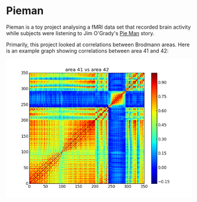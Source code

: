 Pieman
==

Pieman is a toy project analysing a fMRI data set that recorded brain activity while subjects were listening to Jim O'Grady's [Pie Man](http://www.youtube.com/watch?v=3nZzSUDECLo) story.

Primarily, this project looked at correlations between Brodmann areas.
Here is an example graph showing correlations between area 41 and 42:

![correlation example](https://github.com/jvs--/pieman/blob/master/img/corr41-42.png)

